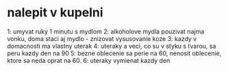 # nalepit v kupelni

1: umyvat ruky 1 minutu s mydlom
2: alkoholove mydla pouzivat najma vonku, doma staci aj mydlo - znizovat vysusovanie koze
3: kazdy v domacnosti ma vlastny uterak
4: uteraky a veci, co su v styku s tvarou, sa peru kazdy den na 90
5: bezne oblecenie sa perie na 60, nenosit oblecenie, ktore sa neda oprat na 60.
6: uteraky vymienat kazdy den

